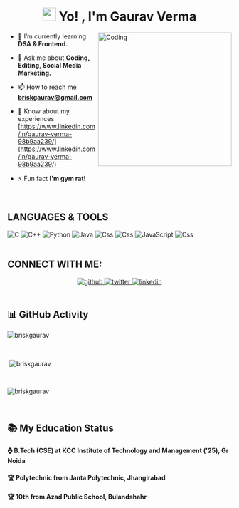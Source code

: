 <h1 align="center"><img src="https://emojis.slackmojis.com/emojis/images/1531849430/4246/blob-sunglasses.gif?1531849430" width="30"/> Yo! , I'm Gaurav Verma </h1>
<img align="right" alt="Coding" width="300" src="https://www.gifcen.com/wp-content/uploads/2021/07/zoro-gif-7.gif">

- 🌱 I’m currently learning **DSA & Frontend.**

- 💬 Ask me about **Coding, Editing, Social Media Marketing.**

- 📫 How to reach me **briskgaurav@gmail.com**

- 📄 Know about my experiences [https://www.linkedin.com/in/gaurav-verma-98b9aa239/](https://www.linkedin.com/in/gaurav-verma-98b9aa239/)

- ⚡ Fun fact **I'm gym rat!**
 <br>

## LANGUAGES & TOOLS
<div align="centre">
   <img alt="C" src="https://img.shields.io/badge/c%20-%2300599C.svg?&style=for-the-badge&logo=c&logoColor=white"/> <img alt="C++" src="https://img.shields.io/badge/c++%20-%2300599C.svg?&style=for-the-badge&logo=c%2B%2B&ogoColor=white"/>
   <img alt="Python" src="https://img.shields.io/badge/python%20-%2314354C.svg?&style=for-the-badge&logo=python&logoColor=white"/>
   <img alt="Java" src="https://img.shields.io/badge/java-%23ED8B00.svg?&style=for-the-badge&logo=java&logoColor=white"/>
   <img alt="Css" src="https://img.shields.io/badge/css3%20-%231572B6.svg?&style=for-the-badge&logo=css3&logoColor=white"/>
      <img alt="Css" src="https://img.shields.io/badge/html%20-%231572B6.svg?&style=for-the-badge&logo=html&logoColor=red"/>
   <img alt="JavaScript" src="https://img.shields.io/badge/javascript%20-%23323330.svg?&style=for-the-badge&logo=javascript&logoColor=%23F7DF1E"/>
    <img alt="Css" src="https://img.shields.io/badge/github%20-%231572B6.svg?&style=for-the-badge&logo=github&logoColor=blue"/>
       
</div>
<br>

## CONNECT WITH ME:
<div align="center">
<a href="https://github.com/https://github.com/briskgaurav" target="_blank">
<img src=https://img.shields.io/badge/github-%2324292e.svg?&style=for-the-badge&logo=github&logoColor=white alt=github style="margin-bottom: 5px;" />
</a>
<a href="https://twitter.com/https://twitter.com/briskgaurav" target="_blank">
<img src=https://img.shields.io/badge/twitter-%2300acee.svg?&style=for-the-badge&logo=twitter&logoColor=white alt=twitter style="margin-bottom: 5px;" />
</a>
<a href="https://linkedin.com/in/ https://www.linkedin.com/in/gaurav-verma-98b9aa239/" target="_blank">
<img src=https://img.shields.io/badge/linkedin-%231E77B5.svg?&style=for-the-badge&logo=linkedin&logoColor=white alt=linkedin style="margin-bottom: 5px;" />
</a>
</div>  
<br>

## 📊 GitHub Activity
<p><img align="center" src="https://github-readme-streak-stats.herokuapp.com/?user=briskgaurav&" alt="briskgaurav" /></p>
<br>
<p>&nbsp;<img align="center" src="https://github-readme-stats.vercel.app/api?username=briskgaurav&show_icons=true&locale=en" alt="briskgaurav" /></p>
<br>
<p><img align="center" src="https://github-readme-stats.vercel.app/api/top-langs?username=briskgaurav&show_icons=true&locale=en&layout=compact" alt="briskgaurav" /></p><br>

## 📚 My Education Status
<h4>⌚ B.Tech (CSE) at KCC Institute of Technology and Management ('25), Gr Noida </h4>
<h4>🏆 Polytechnic from Janta Polytechnic, Jhangirabad </h4>
<h4>🏆 10th from Azad Public School, Bulandshahr </h4>


